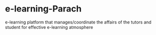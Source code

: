 # e-learning-Parach
e-learning platform that manages/coordinate the affairs of the tutors and student for effective e-learning atmosphere

